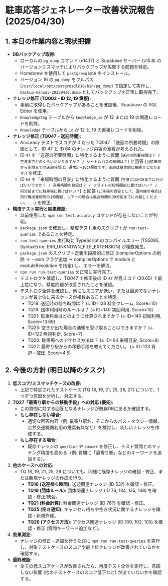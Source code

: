 # 駐車応答ジェネレーター改善状況報告 (2025/04/30)

## 1. 本日の作業内容と現状把握

*   **DBバックアップ取得:**
    *   ローカルの `pg_dump` コマンド (v14.17) と Supabase サーバー (v15.8) のバージョンミスマッチによりバックアップが失敗する問題を特定。
    *   Homebrew を使用して `postgresql@16` をインストール。
    *   バージョン 16 の `pg_dump` をフルパス (`/usr/local/opt/postgresql@16/bin/pg_dump`) で指定して実行し、`backup-manual-20250430.dump` としてバックアップを正常に取得完了。
*   **ナレッジ修正 (TQ002 - ID 12, 19 重複):**
    *   事前に取得したバックアップがあることを確認後、Supabase の SQL Editor を使用。
    *   `KnowledgeTag` テーブルから `knowledge_id` が 12 または 19 の関連レコードを削除。
    *   `Knowledge` テーブルから `id` が 12 と 19 の重複レコードを削除。
*   **ナレッジ修正 (TQ047 - 送迎時間):**
    *   Accuracy テストでスコアが 0 だった TQ047 「送迎の所要時間」の原因として、ID 47 と ID 64 のナレッジ内容の重複が考えられた。
    *   ID `47` を「送迎の所要時間」に特化するように質問 (`送迎の所要時間は？ / 空港までどのくらいかかりますか？ / シャトルバスの時間は？`) と回答 (`当駐車場から空港までの送迎時間は、通常5〜10分程度です。送迎は基本的に相乗りとなります。`) を修正。
    *   ID `64` を「来場時間の目安」に特化するように質問 (`空港には何時までに行けばいいですか？ / 来場時間の目安は？ / フライトの何時間前に着けばいい？ / 何分前までに駐車場に着けばいい？`) と回答 (`ご来場の目安として、国内線の場合は飛行機出発時間の1時間前、ツアーの場合は集合時間の30分前までにお越しください。...`) を修正。
*   **精度テスト実行と結果確認:**
    *   以前使用した `npm run test:accuracy` コマンドが存在しないことが判明。
    *   `package.json` を確認し、精度テスト用のスクリプトが `run-test-queries` であることを特定。
    *   `run-test-queries` 実行時に TypeScript のコンパイルエラー (TS5095, SyntaxError, ERR_UNKNOWN_FILE_EXTENSION) が複数発生。
    *   `package.json` のスクリプト定義を段階的に修正 (compilerOptions の削除 → --esm フラグ追加 → compilerOptions で module と moduleResolution を指定) し、エラーを解消。
    *   `npm run run-test-queries` を正常に実行完了。
    *   テストログを確認し、TQ047 で修正後の ID `47` が高スコア (20.65) で最上位になり、精度問題が改善されたことを確認。
    *   テストログ全体を確認し、他にもスコアが低い、または最適でないナレッジが最上位に来るケースが複数あることを特定。
        *   TQ18: 送迎時の待ち時間は？ (🔝 ID=128 料金クレーム, Score=10)
        *   TQ19: 団体利用時のルールは？ (🔝 ID=140 初回利用, Score=10)
        *   TQ21: 駐車料金はどのように計算されますか？ (🔝 ID=140 初回利用, Score=13.69)
        *   TQ25: 空きが出た場合の通知を受け取ることはできますか？ (🔝 ID=122 無視判断, Score=7)
        *   TQ26: 駐車場へのアクセス方法は？ (🔝 ID=64 来場目安, Score=8)
        *   TQ27: 最寄り駅からの移動手段を教えてください。 (🔝 ID=123 脅迫・威圧, Score=4.5)

## 2. 今後の方針 (明日以降のタスク)

1.  **低スコア/ミスマッチケースの改善:**
    *   上記で特定されたテストケース (TQ 18, 19, 21, 25, 26, 27) について、1つずつ原因を分析し、対応する。
2.  **TQ27「最寄り駅からの移動手段」への対応 (優先):**
    *   この質問に対する回答となるナレッジが既存DBにあるか確認する。
    *   **もし存在しない場合:**
        *   適切な回答内容（例: 最寄り駅名、そこからのバス・タクシー情報、公共交通機関利用の推奨有無など）を検討し、新しいナレッジを作成する。
    *   **もし存在する場合:**
        *   既存ナレッジの `question` や `answer` を修正し、テスト質問とのマッチング精度を高める（例: 質問に「最寄り駅」などのキーワードを追加する）。
3.  **他のケースへの対応:**
    *   TQ 18, 19, 21, 25, 26 についても、同様に既存ナレッジの確認・修正、または新規ナレッジの作成を行う。
        *   **TQ18 (送迎待ち時間):** 送迎関連ナレッジ (ID 53?) を確認・修正。
        *   **TQ19 (団体ルール):** 団体関連ナレッジ (ID 76, 134, 135, 138) を確認・修正/統合。
        *   **TQ21 (料金計算):** 料金関連ナレッジ (ID 76?) を確認・修正。
        *   **TQ25 (空き通知):** キャンセル待ちや空き状況に関するナレッジを確認・新規作成。
        *   **TQ26 (アクセス方法):** アクセス関連ナレッジ (ID 100, 103, 105) を確認・修正 (質問キーワード追加など)。
4.  **効果測定:**
    *   ナレッジの修正・追加を行うたびに `npm run run-test-queries` を実行し、対象テストケースのスコアや最上位ナレッジが改善されているかを確認する。
5.  **最終確認:**
    *   全ての低スコアケースが改善されたら、再度テスト全体を実行し、意図しない影響 (他のテストケースのスコア低下など) が出ていないかを確認する。 